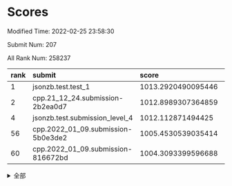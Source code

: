 # Scores

Modified Time: 2022-02-25 23:58:30

Submit Num: 207

All Rank Num: 258237

| rank |               submit               |       score        |       sigma        | pk_num |
| :--- | :--------------------------------- | :----------------- | :----------------- | :----- |
| 1    | jsonzb.test.test_1                 | 1013.2920490095446 | 0.8571051100555472 | 4993   |
| 2    | cpp.21_12_24.submission-2b2ea0d7   | 1012.8989307364859 | 0.7971372229803082 | 4991   |
| 4    | jsonzb.test.submission_level_4     | 1012.112871494425  | 0.785243001067042  | 4992   |
| 56   | cpp.2022_01_09.submission-5b0e3de2 | 1005.4530539035414 | 0.720181508955439  | 4985   |
| 60   | cpp.2022_01_09.submission-816672bd | 1004.3093399596688 | 0.7072780131524745 | 4994   |


<details>
<summary>全部</summary>

| rank |                 submit                 |       score        |       sigma        | pk_num |
| :--- | :------------------------------------- | :----------------- | :----------------- | :----- |
| 1    | jsonzb.test.test_1                     | 1013.2920490095446 | 0.8571051100555472 | 4993   |
| 2    | cpp.21_12_24.submission-2b2ea0d7       | 1012.8989307364859 | 0.7971372229803082 | 4991   |
| 3    | gobigger.level_3.submission_level_3_24 | 1012.334507805294  | 0.7703442499165128 | 4989   |
| 4    | jsonzb.test.submission_level_4         | 1012.112871494425  | 0.785243001067042  | 4992   |
| 5    | gobigger.level_3.submission_level_3_31 | 1011.7797101208233 | 0.7829357969565837 | 4988   |
| 6    | gobigger.level_3.submission_level_3_48 | 1011.4909767473594 | 0.7641273500850237 | 4989   |
| 7    | gobigger.level_3.submission_level_3_20 | 1011.4834752404035 | 0.7652091684758604 | 4989   |
| 8    | gobigger.level_3.submission_level_3_4  | 1011.3508648492776 | 0.7941393364337455 | 4989   |
| 9    | gobigger.level_3.submission_level_3_26 | 1011.2217575016697 | 0.7750822320835644 | 4989   |
| 10   | gobigger.level_3.submission_level_3_2  | 1011.1222539566007 | 0.764348395472619  | 4992   |
| 11   | gobigger.level_3.submission_level_3_9  | 1011.081549509502  | 0.7666385142868128 | 4993   |
| 12   | gobigger.level_3.submission_level_3_8  | 1010.9411614281555 | 0.730618344232191  | 4994   |
| 13   | gobigger.level_3.submission_level_3_49 | 1010.6782909163061 | 0.7752351406455272 | 4989   |
| 14   | gobigger.level_3.submission_level_3_29 | 1010.660852145376  | 0.7835303515035358 | 4994   |
| 15   | gobigger.level_3.submission_level_3_30 | 1010.6265198971522 | 0.7744595503124898 | 4990   |
| 16   | gobigger.level_3.submission_level_3_43 | 1010.561703251646  | 0.7692155934438546 | 4995   |
| 17   | gobigger.level_3.submission_level_3_39 | 1010.5506287904797 | 0.7681418526606495 | 4992   |
| 18   | gobigger.level_3.submission_level_3_38 | 1010.4258144365784 | 0.7581141074924992 | 4993   |
| 19   | gobigger.level_3.submission_level_3_12 | 1010.4034478653656 | 0.7916002565359676 | 4993   |
| 20   | gobigger.level_3.submission_level_3_5  | 1010.4003995601001 | 0.7615268640005267 | 4991   |
| 21   | gobigger.level_3.submission_level_3_25 | 1010.2286231750154 | 0.7669843301618449 | 4987   |
| 22   | gobigger.level_3.submission_level_3_40 | 1010.1688783925342 | 0.7653386094889023 | 4991   |
| 23   | gobigger.level_3.submission_level_3_46 | 1010.1327895791562 | 0.7529977803613287 | 4992   |
| 24   | gobigger.level_3.submission_level_3_14 | 1010.1107242156685 | 0.7705151076515799 | 4985   |
| 25   | gobigger.level_3.submission_level_3_27 | 1010.0886443069903 | 0.7628360663758929 | 4990   |
| 26   | gobigger.level_3.submission_level_3_18 | 1010.0733712089657 | 0.7483809636137022 | 4994   |
| 27   | gobigger.level_3.submission_level_3_0  | 1009.9894764724129 | 0.7712261729665044 | 4991   |
| 28   | gobigger.level_3.submission_level_3_47 | 1009.9538089693715 | 0.7609252276374757 | 4993   |
| 29   | gobigger.level_3.submission_level_3_13 | 1009.9373456551692 | 0.7390194485609257 | 4991   |
| 30   | gobigger.level_3.submission_level_3_6  | 1009.8845582637618 | 0.769191666555505  | 4988   |
| 31   | gobigger.level_3.submission_level_3_28 | 1009.8479715277871 | 0.7549509724227829 | 4993   |
| 32   | gobigger.level_3.submission_level_3_37 | 1009.8177234402774 | 0.7581795851222499 | 4985   |
| 33   | gobigger.level_3.submission_level_3_45 | 1009.7440232743123 | 0.7690290073262385 | 4992   |
| 34   | gobigger.level_3.submission_level_3_21 | 1009.72535851821   | 0.7466570817776228 | 4987   |
| 35   | gobigger.level_3.submission_level_3_41 | 1009.6479049262222 | 0.7519990789986127 | 4992   |
| 36   | gobigger.level_3.submission_level_3_33 | 1009.5344194411643 | 0.7513203352784025 | 4990   |
| 37   | gobigger.level_3.submission_level_3_1  | 1009.5343763088174 | 0.7496503827171228 | 4987   |
| 38   | gobigger.level_3.submission_level_3_23 | 1009.4819167202501 | 0.7437393994154529 | 4988   |
| 39   | gobigger.level_3.submission_level_3_11 | 1009.4545499950519 | 0.7391101256984131 | 4989   |
| 40   | gobigger.level_3.submission_level_3_7  | 1009.4357633196291 | 0.7721699954717584 | 4988   |
| 41   | gobigger.level_3.submission_level_3_17 | 1009.415413325249  | 0.7556407360389671 | 4994   |
| 42   | gobigger.level_3.submission_level_3_19 | 1009.3775259512166 | 0.7364667666322929 | 4992   |
| 43   | gobigger.level_3.submission_level_3_36 | 1009.3448320979808 | 0.7507054714759657 | 4991   |
| 44   | gobigger.level_3.submission_level_3_44 | 1009.2999808175107 | 0.7578039439382557 | 4992   |
| 45   | gobigger.level_3.submission_level_3_10 | 1009.2763671568026 | 0.7529148488995407 | 4990   |
| 46   | gobigger.level_3.submission_level_3_34 | 1009.198253111157  | 0.7708206695711639 | 4985   |
| 47   | gobigger.level_3.submission_level_3_35 | 1009.128701198438  | 0.7659761963589093 | 4988   |
| 48   | gobigger.level_3.submission_level_3_32 | 1009.0073284313603 | 0.7279308647085276 | 4993   |
| 49   | gobigger.level_3.submission_level_3_16 | 1009.0050231808347 | 0.7467965304932069 | 4991   |
| 50   | gobigger.level_3.submission_level_3_3  | 1008.9291874209699 | 0.7848116591993889 | 4995   |
| 51   | gobigger.level_3.submission_level_3_22 | 1008.7582220179582 | 0.7630984882936517 | 4988   |
| 52   | gobigger.level_3.submission_level_3_15 | 1008.54615925937   | 0.7417062707255943 | 4989   |
| 53   | gobigger.level_3.submission_level_3_42 | 1007.7609792709646 | 0.737415011195733  | 4988   |
| 54   | gobigger.level_1.submission_level_1_31 | 1005.6220664946727 | 0.7209616705091941 | 4989   |
| 55   | gobigger.level_1.submission_level_1_1  | 1005.5421192845212 | 0.7358428932421698 | 4987   |
| 56   | cpp.2022_01_09.submission-5b0e3de2     | 1005.4530539035414 | 0.720181508955439  | 4985   |
| 57   | gobigger.level_1.submission_level_1_35 | 1005.066928422943  | 0.7210190523587706 | 4993   |
| 58   | gobigger.level_1.submission_level_1_45 | 1004.846630878651  | 0.7111343237532074 | 4989   |
| 59   | gobigger.level_1.submission_level_1_25 | 1004.5451165655895 | 0.7106805799991678 | 4992   |
| 60   | cpp.2022_01_09.submission-816672bd     | 1004.3093399596688 | 0.7072780131524745 | 4994   |
| 61   | gobigger.level_1.submission_level_1_26 | 1004.1642177922625 | 0.7194638621650549 | 4990   |
| 62   | gobigger.level_1.submission_level_1_5  | 1004.1641742508293 | 0.7137410901797163 | 4994   |
| 63   | gobigger.level_1.submission_level_1_24 | 1004.1402464524899 | 0.7063190634036356 | 4994   |
| 64   | gobigger.level_1.submission_level_1_4  | 1004.0841391231811 | 0.7388270190369288 | 4990   |
| 65   | gobigger.level_1.submission_level_1_37 | 1004.0363879279133 | 0.7241514415082693 | 4983   |
| 66   | gobigger.level_1.submission_level_1_38 | 1004.0285742532501 | 0.7098439271631565 | 4991   |
| 67   | gobigger.level_1.submission_level_1_18 | 1003.8871470618969 | 0.7248269166767252 | 4992   |
| 68   | gobigger.level_1.submission_level_1_36 | 1003.760057500261  | 0.7246131195322805 | 4990   |
| 69   | gobigger.level_1.submission_level_1_17 | 1003.7416987801806 | 0.72863359489507   | 4993   |
| 70   | gobigger.level_1.submission_level_1_19 | 1003.7232584256926 | 0.7200119066246388 | 4990   |
| 71   | gobigger.level_1.submission_level_1_22 | 1003.7164149473015 | 0.7173830897823609 | 4989   |
| 72   | gobigger.level_1.submission_level_1_27 | 1003.7114346194803 | 0.7147491805586675 | 4992   |
| 73   | gobigger.level_1.submission_level_1_10 | 1003.7002437580553 | 0.711897487156149  | 4988   |
| 74   | gobigger.level_1.submission_level_1_12 | 1003.4763169684254 | 0.7166297389953412 | 4989   |
| 75   | gobigger.level_1.submission_level_1_2  | 1003.439362939389  | 0.7067110285351966 | 4989   |
| 76   | gobigger.level_1.submission_level_1_14 | 1003.347148235709  | 0.730847958904604  | 4993   |
| 77   | gobigger.level_1.submission_level_1_13 | 1003.3366849482017 | 0.7209944541005272 | 4990   |
| 78   | gobigger.level_1.submission_level_1_49 | 1003.2984970523842 | 0.7207188023108191 | 4989   |
| 79   | gobigger.level_1.submission_level_1_39 | 1003.2773244110882 | 0.7283318459567961 | 4988   |
| 80   | gobigger.level_1.submission_level_1_41 | 1003.2450351348407 | 0.7129735368200385 | 4990   |
| 81   | gobigger.level_1.submission_level_1_16 | 1003.2359565999194 | 0.7085994203795839 | 4988   |
| 82   | gobigger.level_1.submission_level_1_0  | 1003.2353370809336 | 0.7077243986854217 | 4992   |
| 83   | gobigger.level_1.submission_level_1_46 | 1003.2089447009761 | 0.712034990536794  | 4990   |
| 84   | gobigger.level_1.submission_level_1_23 | 1003.1964166878957 | 0.7190124319543388 | 4990   |
| 85   | gobigger.level_1.submission_level_1_32 | 1003.1634871016289 | 0.7090366976291005 | 4987   |
| 86   | gobigger.level_1.submission_level_1_21 | 1003.1238097740849 | 0.7099333547460138 | 4993   |
| 87   | gobigger.level_1.submission_level_1_11 | 1003.0914888281012 | 0.7118029563763958 | 4989   |
| 88   | gobigger.level_1.submission_level_1_43 | 1003.008320304902  | 0.7187186023394865 | 4990   |
| 89   | gobigger.level_1.submission_level_1_15 | 1002.9459734117178 | 0.7123563685828677 | 4991   |
| 90   | gobigger.level_1.submission_level_1_30 | 1002.9021769891278 | 0.704203393974093  | 4991   |
| 91   | gobigger.level_1.submission_level_1_7  | 1002.7825454827188 | 0.7109314477251927 | 4985   |
| 92   | gobigger.level_1.submission_level_1_40 | 1002.7095225437491 | 0.7225694881605682 | 4989   |
| 93   | gobigger.level_1.submission_level_1_33 | 1002.6847685285493 | 0.7203852638872306 | 4995   |
| 94   | gobigger.level_1.submission_level_1_3  | 1002.6703727559485 | 0.7222429862561324 | 4991   |
| 95   | gobigger.level_1.submission_level_1_29 | 1002.6148167716591 | 0.7201706664008766 | 4990   |
| 96   | gobigger.level_1.submission_level_1_20 | 1002.5440836203103 | 0.7245167591199196 | 4994   |
| 97   | gobigger.level_1.submission_level_1_6  | 1002.5145696686911 | 0.719611369450704  | 4987   |
| 98   | gobigger.level_1.submission_level_1_47 | 1002.4680906277571 | 0.7088746255199746 | 4990   |
| 99   | gobigger.level_1.submission_level_1_8  | 1002.4455516388626 | 0.703424647850781  | 4988   |
| 100  | gobigger.level_1.submission_level_1_28 | 1002.4424377343787 | 0.7135799444122916 | 4988   |
| 101  | gobigger.level_1.submission_level_1_42 | 1002.1707228313769 | 0.7146048192237263 | 4986   |
| 102  | gobigger.level_1.submission_level_1_9  | 1002.0840093789801 | 0.715414003792764  | 4989   |
| 103  | gobigger.level_1.submission_level_1_34 | 1001.7997922026349 | 0.7132046599075308 | 4992   |
| 104  | gobigger.level_1.submission_level_1_48 | 1001.703477463097  | 0.7157470003570316 | 4988   |
| 105  | gobigger.level_1.submission_level_1_44 | 1001.2960051695737 | 0.7112241863338082 | 4984   |
| 106  | gobigger.random.submission_random_8    | 997.6481728570013  | 0.7096223891057563 | 4986   |
| 107  | gobigger.random.submission_random_38   | 997.292386250458   | 0.7172931484007591 | 4990   |
| 108  | gobigger.random.submission_random_19   | 997.1068558160698  | 0.7036926647488354 | 4988   |
| 109  | gobigger.random.submission_random_28   | 996.9433784588463  | 0.7079084616411971 | 4985   |
| 110  | gobigger.random.submission_random_41   | 996.8658877562456  | 0.7220405666985156 | 4996   |
| 111  | gobigger.random.submission_random_18   | 996.7113170691013  | 0.705593236596512  | 4994   |
| 112  | gobigger.random.submission_random_44   | 996.6803037764001  | 0.699229679049439  | 4991   |
| 113  | gobigger.random.submission_random_45   | 996.4522641454214  | 0.6984690289232067 | 4993   |
| 114  | gobigger.random.submission_random_31   | 996.4237810280154  | 0.7185217498916966 | 4987   |
| 115  | gobigger.random.submission_random_32   | 996.3835872470445  | 0.7090009411197792 | 4993   |
| 116  | gobigger.random.submission_random_15   | 996.3717313325538  | 0.7181244639331971 | 4990   |
| 117  | gobigger.random.submission_random_43   | 996.3544255389866  | 0.706767240616378  | 4988   |
| 118  | gobigger.random.submission_random_3    | 996.3365392657719  | 0.716430854858273  | 4989   |
| 119  | gobigger.random.submission_random_10   | 996.3064243703777  | 0.7015130431090247 | 4990   |
| 120  | gobigger.random.submission_random_12   | 996.2913891473718  | 0.6974722111454967 | 4992   |
| 121  | gobigger.random.submission_random_48   | 996.2877616073836  | 0.7134970720885799 | 4991   |
| 122  | gobigger.random.submission_random_6    | 996.2699326264094  | 0.7187499959936758 | 4987   |
| 123  | gobigger.random.submission_random_35   | 996.2085597666244  | 0.7133074028043841 | 4994   |
| 124  | gobigger.random.submission_random_42   | 996.1557965754083  | 0.7043310029246092 | 4993   |
| 125  | gobigger.random.submission_random_49   | 996.127016746587   | 0.7146987200382398 | 4988   |
| 126  | gobigger.random.submission_random_2    | 996.103183011023   | 0.7179426541463315 | 4987   |
| 127  | gobigger.random.submission_random_25   | 996.0249923323313  | 0.7112130228199657 | 4996   |
| 128  | gobigger.random.submission_random_14   | 995.9697659440908  | 0.7152390562002868 | 4989   |
| 129  | gobigger.random.submission_random_11   | 995.9646321708954  | 0.705657423042383  | 4992   |
| 130  | gobigger.random.submission_random_47   | 995.8728512399798  | 0.7148459126586726 | 4991   |
| 131  | gobigger.random.submission_random_0    | 995.7935252198578  | 0.7096294464007435 | 4987   |
| 132  | gobigger.random.submission_random_20   | 995.785051510708   | 0.7094924330276107 | 4990   |
| 133  | gobigger.random.submission_random_9    | 995.7513673598492  | 0.7207993829561516 | 4987   |
| 134  | gobigger.random.submission_random_23   | 995.7045452528151  | 0.710407404128139  | 4988   |
| 135  | gobigger.random.submission_random_33   | 995.5957366541757  | 0.7217399678578053 | 4988   |
| 136  | gobigger.random.submission_random_34   | 995.5440767904222  | 0.711079319510978  | 4990   |
| 137  | gobigger.random.submission_random_39   | 995.5400422195983  | 0.7234015771159544 | 4992   |
| 138  | gobigger.random.submission_random_30   | 995.531515249702   | 0.7098945398257142 | 4989   |
| 139  | gobigger.random.submission_random_27   | 995.5256376600726  | 0.7066046041546817 | 4989   |
| 140  | gobigger.random.submission_random_22   | 995.4993670089883  | 0.7094811868668219 | 4986   |
| 141  | gobigger.random.submission_random_36   | 995.4425685034645  | 0.7133753709583592 | 4992   |
| 142  | gobigger.random.submission_random_46   | 995.3515162585312  | 0.705157889789054  | 4988   |
| 143  | gobigger.random.submission_random_26   | 995.2927405294433  | 0.7070468725088707 | 4991   |
| 144  | gobigger.random.submission_random_17   | 995.2857314769865  | 0.7180168948061183 | 4991   |
| 145  | gobigger.random.submission_random_29   | 995.2834374356185  | 0.7058435642747647 | 4990   |
| 146  | gobigger.random.submission_random_4    | 995.2650360444683  | 0.723120128235146  | 4988   |
| 147  | gobigger.random.submission_random_5    | 995.2391097710314  | 0.737627319523255  | 4992   |
| 148  | gobigger.random.submission_random_37   | 995.1814296281484  | 0.7087065258874542 | 4986   |
| 149  | gobigger.random.submission_random_40   | 995.1342542268627  | 0.7147895176820487 | 4992   |
| 150  | gobigger.random.submission_random_21   | 995.128462898368   | 0.7034156133867512 | 4993   |
| 151  | gobigger.random.submission_random_7    | 994.9990238413367  | 0.7318959116131666 | 4988   |
| 152  | gobigger.random.submission_random_1    | 994.9609953630597  | 0.7197242500843174 | 4993   |
| 153  | gobigger.random.submission_random_13   | 994.8667614454049  | 0.7220868691137761 | 4991   |
| 154  | gobigger.random.submission_random_24   | 994.8566774471328  | 0.7211246948157066 | 4992   |
| 155  | gobigger.level_2.submission_level_2_23 | 994.7637803890519  | 0.724362062585799  | 4991   |
| 156  | gobigger.random.submission_random_16   | 994.2148383437283  | 0.7099163299221164 | 4993   |
| 157  | gobigger.level_2.submission_level_2_4  | 994.0070909815894  | 0.728218241845974  | 4987   |
| 158  | gobigger.level_2.submission_level_2_44 | 993.9870722376553  | 0.7170555318409231 | 4994   |
| 159  | gobigger.level_2.submission_level_2_29 | 993.7324775949076  | 0.719747710790215  | 4988   |
| 160  | gobigger.level_2.submission_level_2_41 | 993.6743891873622  | 0.7452678827965992 | 4994   |
| 161  | gobigger.level_2.submission_level_2_28 | 993.6567950780392  | 0.7203631926591639 | 4992   |
| 162  | gobigger.level_2.submission_level_2_36 | 993.5955791802284  | 0.7340150227305271 | 4988   |
| 163  | gobigger.level_2.submission_level_2_22 | 993.4877451400639  | 0.7344249170471355 | 4989   |
| 164  | gobigger.level_2.submission_level_2_12 | 993.4511134365694  | 0.7423896343671482 | 4985   |
| 165  | gobigger.level_2.submission_level_2_37 | 993.3837027977376  | 0.7413086331193357 | 4990   |
| 166  | gobigger.level_2.submission_level_2_14 | 993.3779420064939  | 0.7508679970162102 | 4990   |
| 167  | gobigger.level_2.submission_level_2_21 | 993.1165773399312  | 0.7464616696484166 | 4990   |
| 168  | gobigger.level_2.submission_level_2_7  | 993.0962523079868  | 0.735655875633286  | 4993   |
| 169  | gobigger.level_2.submission_level_2_39 | 992.8413310386478  | 0.7343855528493741 | 4988   |
| 170  | gobigger.level_2.submission_level_2_32 | 992.7889174000223  | 0.7293838071904697 | 4989   |
| 171  | gobigger.level_2.submission_level_2_49 | 992.6787364172005  | 0.7324384083141694 | 4989   |
| 172  | gobigger.level_2.submission_level_2_34 | 992.6729692342308  | 0.7460293629616315 | 4990   |
| 173  | gobigger.level_2.submission_level_2_8  | 992.6534203026855  | 0.7317185870503536 | 4996   |
| 174  | gobigger.level_2.submission_level_2_30 | 992.4253992858544  | 0.7450229465720655 | 4990   |
| 175  | gobigger.level_2.submission_level_2_2  | 992.3740381267605  | 0.7597245272189864 | 4989   |
| 176  | gobigger.level_2.submission_level_2_9  | 992.3432102929187  | 0.758619661964829  | 4989   |
| 177  | gobigger.level_2.submission_level_2_5  | 992.1991029502534  | 0.738418089705538  | 4992   |
| 178  | gobigger.level_2.submission_level_2_6  | 992.1668155122876  | 0.737270651264472  | 4992   |
| 179  | gobigger.level_2.submission_level_2_11 | 992.0162064706744  | 0.7524164436176668 | 4992   |
| 180  | gobigger.level_2.submission_level_2_45 | 991.977993817674   | 0.7371806718320476 | 4987   |
| 181  | gobigger.level_2.submission_level_2_1  | 991.852502207783   | 0.7541490962193098 | 4990   |
| 182  | gobigger.level_2.submission_level_2_40 | 991.8495816989462  | 0.7485380599602153 | 4988   |
| 183  | gobigger.level_2.submission_level_2_0  | 991.8443751509823  | 0.7635470770072101 | 4986   |
| 184  | gobigger.level_2.submission_level_2_25 | 991.744338674185   | 0.7735235336154442 | 4991   |
| 185  | gobigger.level_2.submission_level_2_42 | 991.7353931617263  | 0.7541830645053045 | 4990   |
| 186  | gobigger.level_2.submission_level_2_26 | 991.7287833374859  | 0.7484225887009992 | 4992   |
| 187  | gobigger.level_2.submission_level_2_48 | 991.655626124874   | 0.7524366119981801 | 4991   |
| 188  | gobigger.level_2.submission_level_2_27 | 991.5783134851403  | 0.7643443961057023 | 4988   |
| 189  | gobigger.level_2.submission_level_2_10 | 991.4856801475283  | 0.7494008371791617 | 4993   |
| 190  | gobigger.level_2.submission_level_2_16 | 991.4332614832334  | 0.7388968846421241 | 4987   |
| 191  | gobigger.level_2.submission_level_2_18 | 991.3496170488305  | 0.7654081746949154 | 4988   |
| 192  | gobigger.level_2.submission_level_2_20 | 991.3063142475143  | 0.7401085164375235 | 4991   |
| 193  | gobigger.level_2.submission_level_2_46 | 991.22773599748    | 0.7546319548624923 | 4989   |
| 194  | gobigger.level_2.submission_level_2_38 | 991.0937415284136  | 0.7368240338793673 | 4992   |
| 195  | gobigger.level_2.submission_level_2_13 | 990.8774378787252  | 0.7595746110379358 | 4992   |
| 196  | gobigger.level_2.submission_level_2_24 | 990.8378978175682  | 0.7719375928698571 | 4989   |
| 197  | gobigger.level_2.submission_level_2_43 | 990.8005018972391  | 0.7623765481312205 | 4986   |
| 198  | gobigger.level_2.submission_level_2_31 | 990.7915523006313  | 0.7567248827508235 | 4993   |
| 199  | gobigger.level_2.submission_level_2_19 | 990.666786586256   | 0.776594531599193  | 4987   |
| 200  | gobigger.level_2.submission_level_2_15 | 990.6621846856401  | 0.771988985209293  | 4991   |
| 201  | gobigger.level_2.submission_level_2_17 | 990.6095316748527  | 0.7739675791749004 | 4986   |
| 202  | gobigger.level_2.submission_level_2_33 | 990.5233637122737  | 0.7526043294259712 | 4994   |
| 203  | gobigger.level_2.submission_level_2_35 | 990.4692913224509  | 0.7621931943203603 | 4990   |
| 204  | gobigger.level_2.submission_level_2_47 | 989.9641384988059  | 0.76641967769664   | 4990   |
| 205  | gobigger.level_2.submission_level_2_3  | 989.8864748608252  | 0.7862271304434745 | 4989   |
| 206  | gobigger.none.submission_none_0        | 977.2676595364522  | 1.35944097248048   | 4993   |
| 207  | gobigger.none.submission_none_1        | 976.6943474984129  | 1.3920333163010161 | 4991   |

</details>